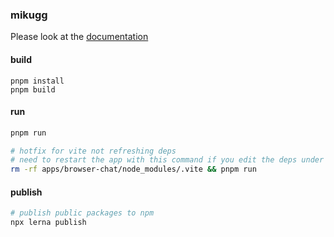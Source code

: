 ### mikugg
Please look at the [documentation](https://docs.miku.gg/)

#### build
```
pnpm install
pnpm build
```

#### run
```bash
pnpm run

# hotfix for vite not refreshing deps
# need to restart the app with this command if you edit the deps under package/ 
rm -rf apps/browser-chat/node_modules/.vite && pnpm run 
```


#### publish
```bash
# publish public packages to npm
npx lerna publish
```